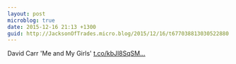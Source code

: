 ```yaml
---
layout: post
microblog: true
date: 2015-12-16 21:13 +1300
guid: http://JacksonOfTrades.micro.blog/2015/12/16/t677038813030522880.html
---
```

David Carr 'Me and My Girls' [t.co/kbJl8SqSM...](https://t.co/kbJl8SqSM3)
